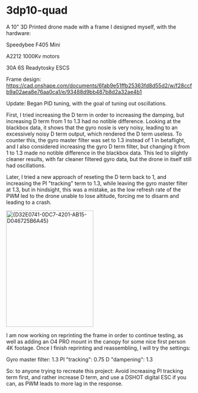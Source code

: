 # 3dp10-quad

A 10" 3D Printed drone made with a frame I designed myself, with the hardware:

Speedybee F405 Mini

A2212 1000Kv motors

30A 6S Readytosky ESCS

Frame design: https://cad.onshape.com/documents/6fab9e51ffb25363fd8d55d2/w/f28ccfb9a02aea8e76aa0ca1/e/93488d9bb487b8d2a32ae4b1


Update: Began PID tuning, with the goal of tuning out oscillations. 

First, I tried increasing the D term in order to increasing the damping, but increasing D term from 1 to 1.3 had no notible difference. Looking at the blackbox data, it shows that the gyro nosie is very noisy, leading to an excessively noisy D term output, which rendered the D term useless. To counter this, the gyro master filter was set to 1.3 instead of 1 in betaflight, and I also considered increasing the gyro D term filter, but changing it from 1 to 1.3 made no notible difference in the blackbox data. This led to slightly cleaner results, with far cleaner filtered gyro data, but the drone in itself still had oscillations.

Later, I tried a new approach of reseting the D term back to 1, and increasing the PI "tracking" term to 1.3, while leaving the gyro master filter at 1.3, but in hindsight, this was a mistake, as the low refresh rate of the PWM led to the drone unable to lose altitude, forcing me to disarm and leading to a crash.

<img width="235" height="313" alt="{D32E0741-0DC7-4201-AB15-D046725B6A45}" src="https://github.com/user-attachments/assets/f55a1d1c-a8cb-4a96-a3a7-f90c2a6ab833" />


I am now working on reprinting the frame in order to continue testing, as well as adding an O4 PRO mount in the canopy for some nice first person 4K footage. Once I finish reprinting and reassembling, I will try the settings:

Gyro master filter: 1.3
PI "tracking": 0.75
D "dampening": 1.3

So: to anyone trying to recreate this project: Avoid increasing PI tracking term first, and rather increase D term, and use a DSHOT digital ESC if you can, as PWM leads to more lag in the response.
